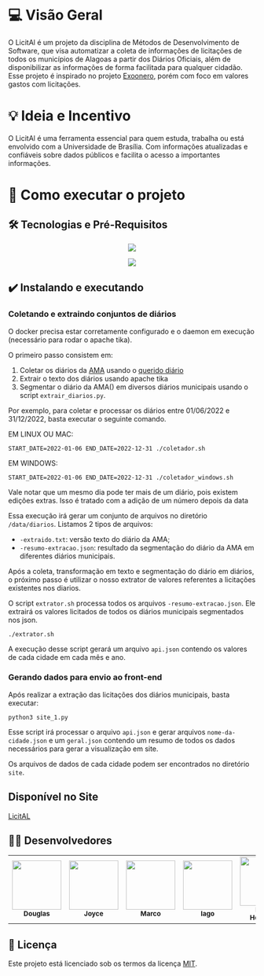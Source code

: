 # 💻 Visão Geral
O LicitAl é um projeto da disciplina de Métodos de Desenvolvimento de Software, que visa automatizar a coleta de informações de licitações de todos os municípios de Alagoas a partir dos Diários Oficiais, além de disponibilizar as informações de forma facilitada para qualquer cidadão. Esse projeto é inspirado no projeto [Exoonero](https://exoonero.org/sobre/), porém com foco em valores gastos com licitações.
	

# 💡 Ideia e Incentivo
O LicitAl é uma ferramenta essencial para quem estuda, trabalha ou está envolvido com a Universidade de Brasília. Com informações atualizadas e confiáveis sobre dados públicos e facilita o acesso a importantes informações.

# 🚀 Como executar o projeto
## 🛠 Tecnologias e Pré-Requisitos

<p align="center">
    <img src="https://img.shields.io/badge/python-%230095D5.svg?&style=for-the-badge&logo=python&logoColor=white"/>
</p>
<p align="center">
    <img src="https://img.shields.io/badge/Docker-2496ED?style=for-the-badge&logo=docker&logoColor=white"/>

## ✔️ Instalando e executando

### Coletando e extraindo conjuntos de diários

O docker precisa estar corretamente configurado e o daemon em execução (necessário para rodar o apache tika).

O primeiro passo consistem em:

1. Coletar os diários da [AMA]() usando o [querido diário]()
1. Extrair o texto dos diários usando apache tika
1. Segmentar o diário da AMA() em diversos diários municipais usando o script `extrair_diarios.py`.

Por exemplo, para coletar e processar os diários entre 01/06/2022 e 31/12/2022, basta executar o seguinte comando.

EM LINUX OU MAC:
```
START_DATE=2022-01-06 END_DATE=2022-12-31 ./coletador.sh
```
EM WINDOWS:
```
START_DATE=2022-01-06 END_DATE=2022-12-31 ./coletador_windows.sh
```

Vale notar que um mesmo dia pode ter mais de um diário, pois existem edições extras. Isso é tratado com a adição de um número depois da data 

Essa execução irá gerar um conjunto de arquivos no diretório `/data/diarios`. Listamos 2 tipos de arquivos:

- `-extraido.txt`: versão texto do diário da AMA;
- `-resumo-extracao.json`: resultado da segmentação do diário da AMA em diferentes diários municipais.

Após a coleta, transformação em texto e segmentação do diário em diários, o próximo passo é utilizar o nosso extrator de valores referentes a licitações existentes nos diarios.

O script `extrator.sh` processa todos os arquivos `-resumo-extracao.json`. Ele extrairá os valores licitados de todos os diários municipais segmentados nos json.

```
./extrator.sh
```

A execução desse script gerará um arquivo `api.json` contendo os valores de cada cidade em cada mês e ano.

### Gerando dados para envio ao front-end

Após realizar a extração das licitações dos diários municipais, basta executar:

```
python3 site_1.py
```

Esse script irá processar o arquivo `api.json` e gerar arquivos `nome-da-cidade.json` e um `geral.json` contendo um resumo de todos os dados necessários para gerar a visualização em site.

Os arquivos de dados de cada cidade podem ser encontrados no diretório `site`.

## Disponível no Site
[LicitAL](https://unb-mds.github.io/squad03-r2/)

## 👨‍💻 Desenvolvedores

<table>
	<tr>
		<td align="center"><a href="https://github.com/M4RINH0"><img src="https://github.com/M4RINH0.png?size=460" width="100px;" alt=""/><br /><sub><b>Douglas</b></sub></a><br /><a href="https://github.com/M4RINH0"></a></td>
        <td align="center"><a href="https://github.com/joycedio"><img src="https://github.com/joycedio.png?size=460" width="100px;" alt=""/><br /><sub><b>Joyce</b></sub></a><br /><a href="https://github.com/joycedio"></a></td>
		<td align="center"><a href="https://github.com/omascara2"><img src="https://github.com/omascara2.png?size=460" width="100px;" alt=""/><br /><sub><b>Marco</b></sub></a><br /><a href="https://github.com/omascara2"></a></td>
		<td align="center"><a href="https://github.com/Paxxaglia"><img src="https://github.com/Paxxaglia.png?size=460" width="100px;" alt=""/><br /><sub><b>Iago</b></sub></a><br /><a href="https://github.com/Paxxaglia"></a></td>
		<td align="center"><a href="https://github.com/PedroHenrique061"><img src="https://github.com/PedroHenrique061.png?size=460" width="100px;" alt=""/><br /><sub><b>Pedro Henrique </b></sub></a><br /><a href="https://github.com/PedroHenrique061"></a></td>
        <td align="center"><a href="https://github.com/brunocva"><img src="https://github.com/brunocva.png?size=460" width="100px;" alt=""/><br /><sub><b>Bruno</b></sub></a><br /><a href="https://github.com/Sooties"></a></td>
		<td align="center"><a href="https://github.com/Sooties"><img src="https://github.com/Sooties.png?size=460" width="100px;" alt=""/><br /><sub><b>Diego</b></sub></a><br /><a href="https://github.com/Sooties"></a></td>
		<td align="center"><a href="https://github.com/EstherSousa"><img src="https://github.com/EstherSousa.png?size=460" width="100px;" alt=""/><br /><sub><b>Esther</b></sub></a><br /><a href="https://github.com/Sooties"></a></td>
	</tr>
</table>

## 📝 Licença
Este projeto está licenciado sob os termos da licença 
[MIT](./LICENSE).

